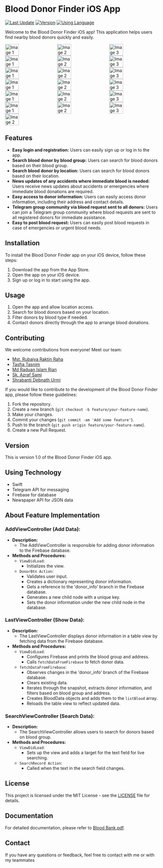 # Blood Donor Finder iOS App

[![Last Update](https://img.shields.io/badge/Last%20Update-February%2024%2C%202024-blue)](https://github.com/yourusername/your-repo)
[![Version](https://img.shields.io/badge/Version-1.0-green)](https://github.com/yourusername/your-repo)
[![Using Language](https://img.shields.io/badge/Using%20Language-Swift-orange)](https://github.com/yourusername/your-repo)

Welcome to the Blood Donor Finder iOS app! This application helps users find nearby blood donors quickly and easily.

<div style="display: flex;">
    <img src="https://github.com/Sk-Azraf-Sami/Blood-Bank/blob/main/Images/1.jpeg" alt="Image 1" width="30%" style="margin-right: 20px;">
    <img src="https://github.com/Sk-Azraf-Sami/Blood-Bank/blob/main/Images/2.jpeg" alt="Image 2" width="30%" style="margin-right: 20px;">
    <img src="https://github.com/Sk-Azraf-Sami/Blood-Bank/blob/main/Images/3.jpeg" alt="Image 3" width="30%">
</div>
<div style="display: flex;">
    <img src="https://github.com/Sk-Azraf-Sami/Blood-Bank/blob/main/Images/4.jpeg" alt="Image 1" width="30%" style="margin-right: 20px;">
    <img src="https://github.com/Sk-Azraf-Sami/Blood-Bank/blob/main/Images/5.jpeg" alt="Image 2" width="30%" style="margin-right: 20px;">
    <img src="https://github.com/Sk-Azraf-Sami/Blood-Bank/blob/main/Images/6.jpeg" alt="Image 3" width="30%">
</div>
<div style="display: flex;">
    <img src="https://github.com/Sk-Azraf-Sami/Blood-Bank/blob/main/Images/7.jpeg" alt="Image 1" width="30%" style="margin-right: 20px;">
    <img src="https://github.com/Sk-Azraf-Sami/Blood-Bank/blob/main/Images/8.jpeg" alt="Image 2" width="30%" style="margin-right: 20px;">
    <img src="https://github.com/Sk-Azraf-Sami/Blood-Bank/blob/main/Images/8-1.jpeg" alt="Image 3" width="30%">
</div>
<div style="display: flex;">
    <img src="https://github.com/Sk-Azraf-Sami/Blood-Bank/blob/main/Images/9.jpeg" alt="Image 1" width="30%" style="margin-right: 20px;">
    <img src="https://github.com/Sk-Azraf-Sami/Blood-Bank/blob/main/Images/10.jpeg" alt="Image 2" width="30%" style="margin-right: 20px;">
    <img src="https://github.com/Sk-Azraf-Sami/Blood-Bank/blob/main/Images/11.jpeg" alt="Image 3" width="30%">
</div>
<div style="display: flex;">
    <img src="https://github.com/Sk-Azraf-Sami/Blood-Bank/blob/main/Images/12.jpeg" alt="Image 1" width="30%" style="margin-right: 20px;">
    <img src="https://github.com/Sk-Azraf-Sami/Blood-Bank/blob/main/Images/13.jpeg" alt="Image 2" width="30%" style="margin-right: 20px;">
    <img src="https://github.com/Sk-Azraf-Sami/Blood-Bank/blob/main/Images/15.jpeg" alt="Image 3" width="30%">
</div>
<div style="display: flex;">
    <img src="https://github.com/Sk-Azraf-Sami/Blood-Bank/blob/main/Images/16.jpeg" alt="Image 1" width="30%" style="margin-right: 20px;">
    <img src="https://github.com/Sk-Azraf-Sami/Blood-Bank/blob/main/Images/17.jpeg" alt="Image 2" width="30%" style="margin-right: 20px;">
    <img src="https://github.com/Sk-Azraf-Sami/Blood-Bank/blob/main/Images/18.jpeg" alt="Image 3" width="30%">
</div>
<div style="display: flex;">
    <img src="https://github.com/Sk-Azraf-Sami/Blood-Bank/blob/main/Images/19.jpeg" alt="Image 2" width="30%" style="margin-right: 20px;">
</div>

## Features

- **Easy login and registration:** Users can easily sign up or log in to the app.
- **Search blood donor by blood group:** Users can search for blood donors based on their blood group.
- **Search blood donor by location:** Users can search for blood donors based on their location.
- **News updates of any accidents where immediate blood is needed:** Users receive news updates about accidents or emergencies where immediate blood donations are required.
- **Easy access to donor information:** Users can easily access donor information, including their address and contact details.
- **Telegram group community via blood request sent to all donors:** Users can join a Telegram group community where blood requests are sent to all registered donors for immediate assistance.
- **Easy to post blood request:** Users can easily post blood requests in case of emergencies or urgent blood needs.

## Installation

To install the Blood Donor Finder app on your iOS device, follow these steps:

1. Download the app from the App Store.
2. Open the app on your iOS device.
3. Sign up or log in to start using the app.

## Usage

1. Open the app and allow location access.
2. Search for blood donors based on your location.
3. Filter donors by blood type if needed.
4. Contact donors directly through the app to arrange blood donations.

## Contributing

We welcome contributions from everyone! Meet our team:

- [Mst. Rubaiya Raktin Raha](https://github.com/Raha111)
- [Tasfia Tasnim](https://github.com/tasfiatasnimraisa)
- [Md Raduan Islam Rian](https://github.com/ExpC0)
- [Sk. Azraf Sami](https://github.com/Sk-Azraf-Sami)
- [Shrabanti Debnath Urmi](https://github.com/Shrabanti94)


If you would like to contribute to the development of the Blood Donor Finder app, please follow these guidelines:

1. Fork the repository.
2. Create a new branch (`git checkout -b feature/your-feature-name`).
3. Make your changes.
4. Commit your changes (`git commit -am 'Add some feature'`).
5. Push to the branch (`git push origin feature/your-feature-name`).
6. Create a new Pull Request.

## Version

This is version 1.0 of the Blood Donor Finder iOS app.

## Using Technology

- Swift
- Telegram API for messaging
- Firebase for database
- Newspaper API for JSON data

## About Feature Implementation

### AddViewController (Add Data):

- **Description:**
  - The AddViewController is responsible for adding donor information to the Firebase database.
- **Methods and Procedures:**
  - `ViewDidLoad`:
    - Initializes the view.
  - `DonorBtn Action`:
    - Validates user input.
    - Creates a dictionary representing donor information.
    - Gets a reference to the 'donor_info' branch in the Firebase database.
    - Generates a new child node with a unique key.
    - Sets the donor information under the new child node in the database.

### LastViewController (Show Data):

- **Description:**
  - The LastViewController displays donor information in a table view by fetching data from the Firebase database.
- **Methods and Procedures:**
  - `ViewDidLoad`:
    - Configures Firebase and prints the blood group and address.
    - Calls `fetchDataFromFirebase` to fetch donor data.
  - `fetchDataFromFirebase`:
    - Observes changes in the 'donor_info' branch of the Firebase database.
    - Clears existing data.
    - Iterates through the snapshot, extracts donor information, and filters based on blood group and address.
    - Creates BloodData objects and adds them to the `listBlood` array.
    - Reloads the table view to reflect updated data.

### SearchViewController (Search Data):

- **Description:**
  - The SearchViewController allows users to search for donors based on blood group.
- **Methods and Procedures:**
  - `ViewDidLoad`:
    - Sets up the view and adds a target for the text field for live searching.
  - `SearchRecord Action`:
    - Called when the text in the search field changes.

## License

This project is licensed under the MIT License - see the [LICENSE](LICENSE) file for details.

## Documentation

For detailed documentation, please refer to [Blood Bank.pdf](https://github.com/Sk-Azraf-Sami/Blood-Bank/blob/main/Blood%20Bank.pdf).

## Contact

If you have any questions or feedback, feel free to contact with me or with my teammates 
